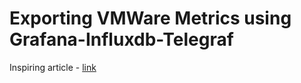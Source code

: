 # Exporting VMWare Metrics using Grafana-Influxdb-Telegraf

Inspiring article - [link](https://computingforgeeks.com/how-to-monitor-vmware-esxi-with-grafana-and-telegraf/)

